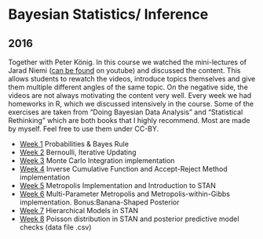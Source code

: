 # Bayesian Statistics/ Inference
## 2016
Together with Peter König. In this course we watched the mini-lectures of Jarad Niemi 
([can be found](https://www.youtube.com/playlist?list=PLFHD4aOUZFp0Xhzd5j1nWnExD54xJfnJX) on youtube) and
discussed the content. This allows students to rewatch the videos, introduce topics themselves and give them multiple 
different angles of the same topic. On the negative side, the videos are not always motivating the content very well.
Every week we had homeworks in R, which we discussed intensively in the course. Some of the exercises are taken from 
“Doing Bayesian Data Analysis” and “Statistical Rethinking” which are both books that I highly recommend. Most are made 
by myself. Feel free to use them under CC-BY.

- [Week 1](https://benediktehinger.de/blog/upload/a_exercise.pdf) Probabilities & Bayes Rule
- [Week 2](https://benediktehinger.de/blog/upload/b_exercise.pdf) Bernoulli, Iterative Updating
- [Week 3](https://benediktehinger.de/blog/upload/c_exercise.pdf) Monte Carlo Integration implementation
- [Week 4](https://benediktehinger.de/blog/upload/d_exercise.pdf) Inverse Cumulative Function and Accept-Reject Method implementation
- [Week 5](https://benediktehinger.de/blog/upload/e_exercise.pdf) Metropolis Implementation and Introduction to STAN
- [Week 6](https://benediktehinger.de/blog/upload/f_exercise.pdf) Multi-Parameter Metropolis and Metropolis-within-Gibbs implementation. Bonus:Banana-Shaped Posterior
- [Week 7](https://benediktehinger.de/blog/upload/g_exercise.pdf) Hierarchical Models in STAN
- [Week 8](https://benediktehinger.de/blog/upload/h_exercise.pdf) Poisson distribution in STAN and posterior predictive model checks (data file .csv)